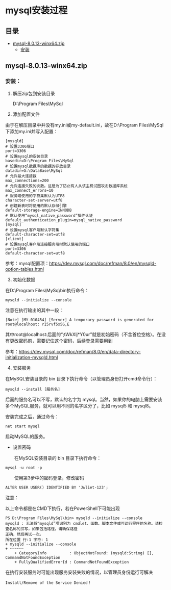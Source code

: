 # mysql安装过程

## 目录
- [mysql-8.0.13-winx64.zip](#mysql-8.0.13-winx64.zip)
    - [安装](#安装)


## mysql-8.0.13-winx64.zip

### 安装：
1. 解压zip包到安装目录

    D:\Program Files\MySql

2. 添加配置文件

由于在解压目录中并没有my.ini或my-default.ini，故在D:\Program Files\MySql下添加my.ini并写入配置：

    [mysqld]
    # 设置3306端口
    port=3306
    # 设置mysql的安装目录
    basedir=D:\Program Files\MySql
    # 设置mysql数据库的数据的存放目录
    datadir=G:\DataBase\MySql
    # 允许最大连接数
    max_connections=200
    # 允许连接失败的次数。这是为了防止有人从该主机试图攻击数据库系统
    max_connect_errors=10
    # 服务端使用的字符集默认为UTF8
    character-set-server=utf8
    # 创建新表时将使用的默认存储引擎
    default-storage-engine=INNODB
    # 默认使用“mysql_native_password”插件认证
    default_authentication_plugin=mysql_native_password
    [mysql]
    # 设置mysql客户端默认字符集
    default-character-set=utf8
    [client]
    # 设置mysql客户端连接服务端时默认使用的端口
    port=3306
    default-character-set=utf8
参考：mysql配置项：https://dev.mysql.com/doc/refman/8.0/en/mysqld-option-tables.html

3. 初始化数据

在D:\Program Files\MySq\bin执行命令：

    mysqld --initialize --console
注意在执行输出的其中一段：

    [Note] [MY-010454] [Server] A temporary password is generated for root@localhost: rI5rvf5x5G,E
其中root@localhost:后面的“;tWkXlj*Y0ur”就是初始密码（不含首位空格）。在没有更改密码前，需要记住这个密码，后续登录需要用到

参考：https://dev.mysql.com/doc/refman/8.0/en/data-directory-initialization-mysqld.html

4. 安装服务

在MySQL安装目录的 bin 目录下执行命令（以管理员身份打开cmd命令行）：

    mysqld --install [服务名]
后面的服务名可以不写，默认的名字为 mysql。当然，如果你的电脑上需要安装多个MySQL服务，就可以用不同的名字区分了，比如 mysql5 和 mysql8。

安装完成之后，通过命令：

    net start mysql
启动MySQL的服务。

* 设置密码

　　在MySQL安装目录的 bin 目录下执行命令：

    mysql -u root -p

　　使用第3步中的密码登录，修改密码

    ALTER USER USER() IDENTIFIED BY 'Jwliet-123';
注意：

以上命令都是在CMD下执行，若在PowerShell下可能出现

    PS D:\Program Files\MySql\bin> mysqld --initialize --console
    mysqld : 无法将“mysqld”项识别为 cmdlet、函数、脚本文件或可运行程序的名称。请检查名称的拼写，如果包括路径，请确保路径
    正确，然后再试一次。
    所在位置 行:1 字符: 1
    + mysqld --initialize --console
    + ~~~~~~
        + CategoryInfo          : ObjectNotFound: (mysqld:String) [], CommandNotFoundException
        + FullyQualifiedErrorId : CommandNotFoundException
在执行安装服务时可能出现服务安装失败的情况，以管理员身份运行可解决

    Install/Remove of the Service Denied！